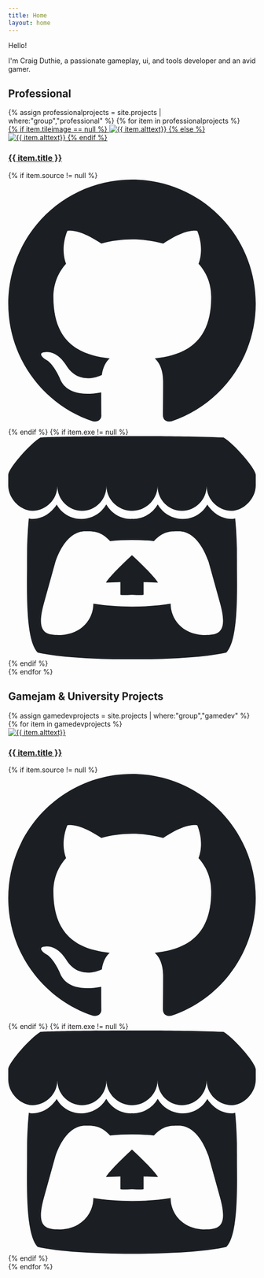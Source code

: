 ```yaml
---
title: Home
layout: home
---
```


<div class="w-full py-20 shadow bg-cover bg-center" style="background-image:url('images/aboutbackground.png');">
    <div class="container mx-auto flex">
        <div class="px-3 md:px-0 mx-auto leading-wide text-center md:text-left text-lg md:text-xl">
            <p>Hello!</p>
            <div class="pt-3 md:max-w-md">
                <p>I'm Craig Duthie, a passionate gameplay, ui, and tools developer and an avid gamer.</p>
            </div>
        </div>
    </div>
</div>

<div class="w-full relative pt-16">
    <div class="w-full md:container mx-auto">
    <h2 class="text-center text-3xl font-bold leading-wide uppercase">Professional</h2>
    <div>
        <div class="grid w-4/5 mx-auto md:w-full grid-cols-3 gap-10 md:gap-6 justify-center align-center pt-6 pb-10">
        {% assign professionalprojects = site.projects | where:"group","professional" %}
            {% for item in professionalprojects %}            
                <div class="flex flex-col md:flex-row col-span-3 md:col-span-1 relative">
                    <div class="w-full flex-shrink-0">
                    <a href="/projects/{{item.urlsafetitle}}" class="hover:text-blue-500">
                    {% if item.tileimage == null %}
                        <img class="rounded w-full h-full object-cover shadow" src="{{ item.image }}" alt = "{{ item.alttext}}"/>
                    {% else %}
                        <img class="rounded w-full h-full object-cover shadow" src="{{ item.tileimage }}" alt = "{{ item.alttext}}"/>
                    {% endif %}
                    </a>
                    </div>
                    <div class="absolute bg-gray-700 rounded rounded-r-none px-6 py-1" style="top:10px; right: 0px;">
                        <div class="flex items-center">
                        <h3 class="font-semibold"><a href="/projects/{{item.urlsafetitle}}" class="hover:text-blue-500">{{ item.title }}</a></h3>
                            {% if item.source != null %}
                            <a href="{{ item.source }}" class="w-5 h-5 ml-3 hover:text-blue-500">
                                <svg viewBox="0 0 1024 1024" fill="none" xmlns="http://www.w3.org/2000/svg"> <path fill-rule="evenodd" clip-rule="evenodd" d="M8 0C3.58 0 0 3.58 0 8C0 11.54 2.29 14.53 5.47 15.59C5.87 15.66 6.02 15.42 6.02 15.21C6.02 15.02 6.01 14.39 6.01 13.72C4 14.09 3.48 13.23 3.32 12.78C3.23 12.55 2.84 11.84 2.5 11.65C2.22 11.5 1.82 11.13 2.49 11.12C3.12 11.11 3.57 11.7 3.72 11.94C4.44 13.15 5.59 12.81 6.05 12.6C6.12 12.08 6.33 11.73 6.56 11.53C4.78 11.33 2.92 10.64 2.92 7.58C2.92 6.71 3.23 5.99 3.74 5.43C3.66 5.23 3.38 4.41 3.82 3.31C3.82 3.31 4.49 3.1 6.02 4.13C6.66 3.95 7.34 3.86 8.02 3.86C8.7 3.86 9.38 3.95 10.02 4.13C11.55 3.09 12.22 3.31 12.22 3.31C12.66 4.41 12.38 5.23 12.3 5.43C12.81 5.99 13.12 6.7 13.12 7.58C13.12 10.65 11.25 11.33 9.47 11.53C9.76 11.78 10.01 12.26 10.01 13.01C10.01 14.08 10 14.94 10 15.21C10 15.42 10.15 15.67 10.55 15.59C13.71 14.53 16 11.53 16 8C16 3.58 12.42 0 8 0Z" transform="scale(64)" class="fill-current" fill="#1B1F23"/> </svg>
                            </a>
                            {% endif %}
                            {% if item.exe != null %}
                            <a href="{{ item.exe }}" class="w-5 h-5 ml-3 hover:text-blue-500">
                            <svg xmlns="http://www.w3.org/2000/svg" viewBox="0 0 245.371 220.736"><path d="M31.99 1.365C21.287 7.72.2 31.945 0 38.298v10.516C0 62.144 12.46 73.86 23.773 73.86c13.584 0 24.902-11.258 24.903-24.62 0 13.362 10.93 24.62 24.515 24.62 13.586 0 24.165-11.258 24.165-24.62 0 13.362 11.622 24.62 25.207 24.62h.246c13.586 0 25.208-11.258 25.208-24.62 0 13.362 10.58 24.62 24.164 24.62 13.585 0 24.515-11.258 24.515-24.62 0 13.362 11.32 24.62 24.903 24.62 11.313 0 23.773-11.714 23.773-25.046V38.298c-.2-6.354-21.287-30.58-31.988-36.933C180.118.197 157.056-.005 122.685 0c-34.37.003-81.228.54-90.697 1.365zm65.194 66.217a28.025 28.025 0 01-4.78 6.155c-5.128 5.014-12.157 8.122-19.906 8.122a28.482 28.482 0 01-19.948-8.126c-1.858-1.82-3.27-3.766-4.563-6.032l-.006.004c-1.292 2.27-3.092 4.215-4.954 6.037a28.5 28.5 0 01-19.948 8.12c-.934 0-1.906-.258-2.692-.528-1.092 11.372-1.553 22.24-1.716 30.164l-.002.045c-.02 4.024-.04 7.333-.06 11.93.21 23.86-2.363 77.334 10.52 90.473 19.964 4.655 56.7 6.775 93.555 6.788h.006c36.854-.013 73.59-2.133 93.554-6.788 12.883-13.14 10.31-66.614 10.52-90.474-.022-4.596-.04-7.905-.06-11.93l-.003-.045c-.162-7.926-.623-18.793-1.715-30.165-.786.27-1.757.528-2.692.528a28.5 28.5 0 01-19.948-8.12c-1.862-1.822-3.662-3.766-4.955-6.037l-.006-.004c-1.294 2.266-2.705 4.213-4.563 6.032a28.48 28.48 0 01-19.947 8.125c-7.748 0-14.778-3.11-19.906-8.123a28.025 28.025 0 01-4.78-6.155 27.99 27.99 0 01-4.736 6.155 28.49 28.49 0 01-19.95 8.124c-.27 0-.54-.012-.81-.02h-.007c-.27.008-.54.02-.813.02a28.49 28.49 0 01-19.95-8.123 27.992 27.992 0 01-4.736-6.155zm-20.486 26.49l-.002.01h.015c8.113.017 15.32 0 24.25 9.746 7.028-.737 14.372-1.105 21.722-1.094h.006c7.35-.01 14.694.357 21.723 1.094 8.93-9.747 16.137-9.73 24.25-9.746h.014l-.002-.01c3.833 0 19.166 0 29.85 30.007L210 165.244c8.504 30.624-2.723 31.373-16.727 31.4-20.768-.773-32.267-15.855-32.267-30.935-11.496 1.884-24.907 2.826-38.318 2.827h-.006c-13.412 0-26.823-.943-38.318-2.827 0 15.08-11.5 30.162-32.267 30.935-14.004-.027-25.23-.775-16.726-31.4L46.85 124.08C57.534 94.073 72.867 94.073 76.7 94.073zm45.985 23.582v.006c-.02.02-21.863 20.08-25.79 27.215l14.304-.573v12.474c0 .584 5.74.346 11.486.08h.006c5.744.266 11.485.504 11.485-.08v-12.474l14.304.573c-3.928-7.135-25.79-27.215-25.79-27.215v-.006l-.003.002z" class="fill-current" fill="#1B1F23"/> </svg>
                            </a>
                            {% endif %}
                        </div>
                         <!-- <p class="md:text-sm"> {{ item.description | truncate : 210 }}</p> -->
                    </div>
                </div>
            {% endfor %}
        </div>
    </div>
</div>

<div class="w-full relative pt-4">
    <div class="w-full md:container mx-auto">
    <h2 class="text-center text-3xl font-bold leading-wide uppercase">Gamejam & University Projects</h2>
    <div>
        <div class="grid w-4/5 mx-auto md:w-full grid-cols-3 gap-10 md:gap-6 justify-center align-center pt-6 pb-10">
        {% assign gamedevprojects = site.projects | where:"group","gamedev" %}
            {% for item in gamedevprojects %}            
                <div class="flex flex-col md:flex-row col-span-3 md:col-span-1 relative">
                    <div class="w-full flex-shrink-0">
                    <a href="/projects/{{item.urlsafetitle}}" class="hover:text-blue-500">
                        <img class="rounded w-full h-full object-cover shadow" src="{{ item.image }}" alt = "{{ item.alttext}}"/>
                    </a>
                    </div>
                    <div class="absolute bg-gray-700 rounded rounded-r-none px-6 py-1" style="top:10px; right: 0px;">
                        <div class="flex items-center">
                            <h3 class="font-semibold"><a href="/projects/{{item.urlsafetitle}}" class="hover:text-blue-500">{{ item.title }}</a></h3>
                            {% if item.source != null %}
                            <a href="{{ item.source }}" class="w-5 h-5 ml-3 hover:text-blue-500">
                                <svg viewBox="0 0 1024 1024" fill="none" xmlns="http://www.w3.org/2000/svg"> <path fill-rule="evenodd" clip-rule="evenodd" d="M8 0C3.58 0 0 3.58 0 8C0 11.54 2.29 14.53 5.47 15.59C5.87 15.66 6.02 15.42 6.02 15.21C6.02 15.02 6.01 14.39 6.01 13.72C4 14.09 3.48 13.23 3.32 12.78C3.23 12.55 2.84 11.84 2.5 11.65C2.22 11.5 1.82 11.13 2.49 11.12C3.12 11.11 3.57 11.7 3.72 11.94C4.44 13.15 5.59 12.81 6.05 12.6C6.12 12.08 6.33 11.73 6.56 11.53C4.78 11.33 2.92 10.64 2.92 7.58C2.92 6.71 3.23 5.99 3.74 5.43C3.66 5.23 3.38 4.41 3.82 3.31C3.82 3.31 4.49 3.1 6.02 4.13C6.66 3.95 7.34 3.86 8.02 3.86C8.7 3.86 9.38 3.95 10.02 4.13C11.55 3.09 12.22 3.31 12.22 3.31C12.66 4.41 12.38 5.23 12.3 5.43C12.81 5.99 13.12 6.7 13.12 7.58C13.12 10.65 11.25 11.33 9.47 11.53C9.76 11.78 10.01 12.26 10.01 13.01C10.01 14.08 10 14.94 10 15.21C10 15.42 10.15 15.67 10.55 15.59C13.71 14.53 16 11.53 16 8C16 3.58 12.42 0 8 0Z" transform="scale(64)" class="fill-current" fill="#1B1F23"/> </svg>
                            </a>
                            {% endif %}
                            {% if item.exe != null %}
                            <a href="{{ item.exe }}" class="w-5 h-5 ml-3 hover:text-blue-500">
                            <svg xmlns="http://www.w3.org/2000/svg" viewBox="0 0 245.371 220.736"><path d="M31.99 1.365C21.287 7.72.2 31.945 0 38.298v10.516C0 62.144 12.46 73.86 23.773 73.86c13.584 0 24.902-11.258 24.903-24.62 0 13.362 10.93 24.62 24.515 24.62 13.586 0 24.165-11.258 24.165-24.62 0 13.362 11.622 24.62 25.207 24.62h.246c13.586 0 25.208-11.258 25.208-24.62 0 13.362 10.58 24.62 24.164 24.62 13.585 0 24.515-11.258 24.515-24.62 0 13.362 11.32 24.62 24.903 24.62 11.313 0 23.773-11.714 23.773-25.046V38.298c-.2-6.354-21.287-30.58-31.988-36.933C180.118.197 157.056-.005 122.685 0c-34.37.003-81.228.54-90.697 1.365zm65.194 66.217a28.025 28.025 0 01-4.78 6.155c-5.128 5.014-12.157 8.122-19.906 8.122a28.482 28.482 0 01-19.948-8.126c-1.858-1.82-3.27-3.766-4.563-6.032l-.006.004c-1.292 2.27-3.092 4.215-4.954 6.037a28.5 28.5 0 01-19.948 8.12c-.934 0-1.906-.258-2.692-.528-1.092 11.372-1.553 22.24-1.716 30.164l-.002.045c-.02 4.024-.04 7.333-.06 11.93.21 23.86-2.363 77.334 10.52 90.473 19.964 4.655 56.7 6.775 93.555 6.788h.006c36.854-.013 73.59-2.133 93.554-6.788 12.883-13.14 10.31-66.614 10.52-90.474-.022-4.596-.04-7.905-.06-11.93l-.003-.045c-.162-7.926-.623-18.793-1.715-30.165-.786.27-1.757.528-2.692.528a28.5 28.5 0 01-19.948-8.12c-1.862-1.822-3.662-3.766-4.955-6.037l-.006-.004c-1.294 2.266-2.705 4.213-4.563 6.032a28.48 28.48 0 01-19.947 8.125c-7.748 0-14.778-3.11-19.906-8.123a28.025 28.025 0 01-4.78-6.155 27.99 27.99 0 01-4.736 6.155 28.49 28.49 0 01-19.95 8.124c-.27 0-.54-.012-.81-.02h-.007c-.27.008-.54.02-.813.02a28.49 28.49 0 01-19.95-8.123 27.992 27.992 0 01-4.736-6.155zm-20.486 26.49l-.002.01h.015c8.113.017 15.32 0 24.25 9.746 7.028-.737 14.372-1.105 21.722-1.094h.006c7.35-.01 14.694.357 21.723 1.094 8.93-9.747 16.137-9.73 24.25-9.746h.014l-.002-.01c3.833 0 19.166 0 29.85 30.007L210 165.244c8.504 30.624-2.723 31.373-16.727 31.4-20.768-.773-32.267-15.855-32.267-30.935-11.496 1.884-24.907 2.826-38.318 2.827h-.006c-13.412 0-26.823-.943-38.318-2.827 0 15.08-11.5 30.162-32.267 30.935-14.004-.027-25.23-.775-16.726-31.4L46.85 124.08C57.534 94.073 72.867 94.073 76.7 94.073zm45.985 23.582v.006c-.02.02-21.863 20.08-25.79 27.215l14.304-.573v12.474c0 .584 5.74.346 11.486.08h.006c5.744.266 11.485.504 11.485-.08v-12.474l14.304.573c-3.928-7.135-25.79-27.215-25.79-27.215v-.006l-.003.002z" class="fill-current" fill="#1B1F23"/> </svg>
                            </a>
                            {% endif %}
                        </div>
                         <!-- <p class="md:text-sm"> {{ item.description | truncate : 210 }}</p> -->
                    </div>
                </div>
            {% endfor %}
        </div>
    </div>
</div>